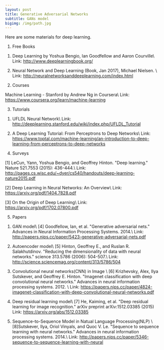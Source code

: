 ```yaml
---
layout: post
title: Generative Adversarial Networks
subtitle: GANs model
bigimg: /img/path.jpg
---
```


Here are some materials for deep learning.

1. Free Books

1) Deep Learning by Yoshua Bengio, Ian Goodfellow and Aaron Courville\\
Link: http://www.deeplearningbook.org/

2) Neural Network and Deep Learning (Book, Jan 2017), Michael Nielsen. \\
Link: http://neuralnetworksanddeeplearning.com/index.html

2. Courses

Machine Learning - Stanford by Andrew Ng in Coursera\\
Link: https://www.coursera.org/learn/machine-learning

3. Tutorials

1) UFLDL Neural Network\\
Link: http://deeplearning.stanford.edu/wiki/index.php/UFLDL_Tutorial

2) A Deep Learning Tutorial: From Perceptrons to Deep Networks\\
Link: https://www.toptal.com/machine-learning/an-introduction-to-deep-learning-from-perceptrons-to-deep-networks

4. Surveys

[1] LeCun, Yann, Yoshua Bengio, and Geoffrey Hinton. "Deep learning." Nature 521.7553 (2015): 436-444.\\
Link: http://pages.cs.wisc.edu/~dyer/cs540/handouts/deep-learning-nature2015.pdf

[2] Deep Learning in Neural Networks: An Overview\\
Link: https://arxiv.org/pdf/1404.7828.pdf

[3] On the Origin of Deep Learning\\
Link: https://arxiv.org/pdf/1702.07800.pdf

5. Papers

1) GAN model\\
[4] Goodfellow, Ian, et al. "Generative adversarial nets." Advances in Neural Information Processing Systems. 2014.\\
Link: http://papers.nips.cc/paper/5423-generative-adversarial-nets.pdf

2) Autoencoder model\\
[5] Hinton, Geoffrey E., and Ruslan R. Salakhutdinov. "Reducing the dimensionality of data with neural networks." science 313.5786 (2006): 504-507.\\
Link: http://science.sciencemag.org/content/313/5786/504

3) Convolutional neural networks(CNN) in Image \\
[6] Krizhevsky, Alex, Ilya Sutskever, and Geoffrey E. Hinton. "Imagenet classification with deep convolutional neural networks." Advances in neural information processing systems. 2012. \\
Link: https://papers.nips.cc/paper/4824-imagenet-classification-with-deep-convolutional-neural-networks.pdf

4) Deep residual learning model\\
[7] He, Kaiming, et al. "Deep residual learning for image recognition." arXiv preprint arXiv:1512.03385 (2015)
Link: https://arxiv.org/abs/1512.03385

5) Sequence-to-Sequence Model in Natual Language Processing(NLP) \\
[8]Sutskever, Ilya, Oriol Vinyals, and Quoc V. Le. "Sequence to sequence learning with neural networks." Advances in neural information processing systems. 2014.\\
Link: http://papers.nips.cc/paper/5346-sequence-to-sequence-learning-with-neural
